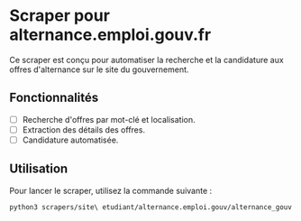 # Scraper pour alternance.emploi.gouv.fr

Ce scraper est conçu pour automatiser la recherche et la candidature aux offres d'alternance sur le site du gouvernement.

## Fonctionnalités

- [ ] Recherche d'offres par mot-clé et localisation.
- [ ] Extraction des détails des offres.
- [ ] Candidature automatisée.

## Utilisation

Pour lancer le scraper, utilisez la commande suivante :

```bash
python3 scrapers/site\ etudiant/alternance.emploi.gouv/alternance_gouv.py
```
